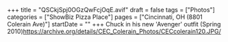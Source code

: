 +++
title = "QSCkjSpj0OGzQwFcjOqE.avif"
draft = false
tags = ["Photos"]
categories = ["ShowBiz Pizza Place"]
pages = ["Cincinnati, OH (8801 Colerain Ave)"]
startDate = ""
+++
Chuck in his new 'Avenger' outfit (Spring 2010)https://archive.org/details/CEC_Colerain_Photos/CECcolerain120.JPG/
